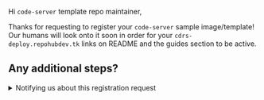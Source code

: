 Hi `code-server` template repo maintainer,

Thanks for requesting to register your `code-server` sample
image/template! Our humans will look onto it soon in order for your
`cdrs-deploy.repohubdev.tk` links on README and the guides section to
be active.

## Any additional steps?

<details>

<summary>Notifying us about this registration request</summary>

Reply with `@RecapTimeBot register owner/repo` where `owner/repo` is your
GitHub repo link with the `https://github.com/` part.

That command will automatically generate an new issue in the [cdrs-deploy repo](https://github.com/code-server-boilerplates/cdrs-deploy.repohubdev.tk/issues) 
for you.

</details>
